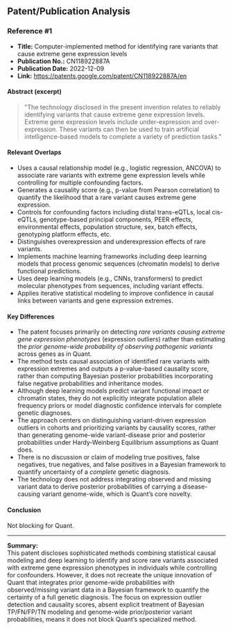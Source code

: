 ## Patent/Publication Analysis

### Reference #1

- **Title:** Computer-implemented method for identifying rare variants that cause extreme gene expression levels
- **Publication No.:** CN118922887A
- **Publication Date:** 2022-12-09
- **Link:** https://patents.google.com/patent/CN118922887A/en

#### Abstract (excerpt)

> "The technology disclosed in the present invention relates to reliably identifying variants that cause extreme gene expression levels. Extreme gene expression levels include under-expression and over-expression. These variants can then be used to train artificial intelligence-based models to complete a variety of prediction tasks."

#### Relevant Overlaps

- Uses a causal relationship model (e.g., logistic regression, ANCOVA) to associate rare variants with extreme gene expression levels while controlling for multiple confounding factors.
- Generates a causality score (e.g., p-value from Pearson correlation) to quantify the likelihood that a rare variant causes extreme gene expression.
- Controls for confounding factors including distal trans-eQTLs, local cis-eQTLs, genotype-based principal components, PEER effects, environmental effects, population structure, sex, batch effects, genotyping platform effects, etc.
- Distinguishes overexpression and underexpression effects of rare variants.
- Implements machine learning frameworks including deep learning models that process genomic sequences (chromatin models) to derive functional predictions.
- Uses deep learning models (e.g., CNNs, transformers) to predict molecular phenotypes from sequences, including variant effects.
- Applies iterative statistical modeling to improve confidence in causal links between variants and gene expression extremes.
  
#### Key Differences

- The patent focuses primarily on detecting *rare variants causing extreme gene expression phenotypes* (expression outliers) rather than estimating the *prior genome-wide probability of observing pathogenic variants* across genes as in Quant.
- The method tests causal association of identified rare variants with expression extremes and outputs a p-value-based causality score, rather than computing Bayesian posterior probabilities incorporating false negative probabilities and inheritance modes.
- Although deep learning models predict variant functional impact or chromatin states, they do not explicitly integrate population allele frequency priors or model diagnostic confidence intervals for complete genetic diagnoses.
- The approach centers on distinguishing variant-driven expression outliers in cohorts and prioritizing variants by causality scores, rather than generating genome-wide variant-disease prior and posterior probabilities under Hardy-Weinberg Equilibrium assumptions as Quant does.
- There is no discussion or claim of modeling true positives, false negatives, true negatives, and false positives in a Bayesian framework to quantify uncertainty of a *complete* genetic diagnosis.
- The technology does not address integrating observed and missing variant data to derive posterior probabilities of carrying a disease-causing variant genome-wide, which is Quant’s core novelty.

#### Conclusion

Not blocking for Quant.

---

**Summary:**  
This patent discloses sophisticated methods combining statistical causal modeling and deep learning to identify and score rare variants associated with extreme gene expression phenotypes in individuals while controlling for confounders. However, it does not recreate the unique innovation of Quant that integrates prior genome-wide probabilities with observed/missing variant data in a Bayesian framework to quantify the certainty of a full genetic diagnosis. The focus on expression outlier detection and causality scores, absent explicit treatment of Bayesian TP/FN/FP/TN modeling and genome-wide prior/posterior variant probabilities, means it does not block Quant’s specialized method.
